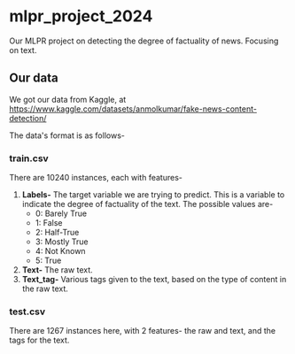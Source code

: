 # mlpr_project_2024
Our MLPR project on detecting the degree of factuality of news. Focusing on text.

## Our data
We got our data from Kaggle, at https://www.kaggle.com/datasets/anmolkumar/fake-news-content-detection/

The data's format is as follows-

### train.csv
There are 10240 instances, each with features-
1. **Labels-** The target variable we are trying to predict. This is a variable to indicate the degree of factuality of the text. The possible values are-
     - 0: Barely True
     - 1: False
     - 2: Half-True
     - 3: Mostly True
     - 4: Not Known
     - 5: True
2. **Text-** The raw text.
3. **Text_tag-** Various tags given to the text, based on the type of content in the raw text.

### test.csv
There are 1267 instances here, with 2 features- the raw and text, and the tags for the text.
